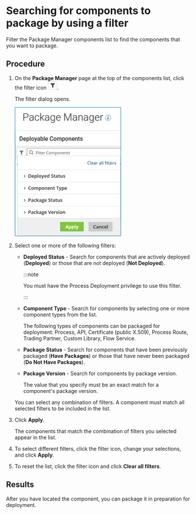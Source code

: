 # Searching for components to package by using a filter 

<head>
  <meta name="guidename" content="Integration"/>
  <meta name="context" content="GUID-b4d6ce95-3d14-48eb-bec7-a620a9cc7ab8"/>
</head>


Filter the Package Manager components list to find the components that you want to package.

## Procedure

1. On the **Package Manager** page at the top of the components list, click the filter icon ![Filter components.](../Images/main-ic-filter-gray_b6006570-dfb3-4bfc-8e9a-cf62c21b223a.jpg).

    The filter dialog opens.

    ![The list of filters on the Package Manager component explorer.](../Images/deploy-ps-package-manager-components-filter.jpg)

2. Select one or more of the following filters:

    - **Deployed Status** - Search for components that are actively deployed (**Deployed**) or those that are not deployed \(**Not Deployed**\).

       :::note
       
       You must have the Process Deployment privilege to use this filter.

       :::

    - **Component Type** - Search for components by selecting one or more component types from the list.

      The following types of components can be packaged for deployment: Process, API, Certificate \(public X.509\), Process Route, Trading Partner, Custom Library, Flow Service.

    - **Package Status** - Search for components that have been previously packaged \(**Have Packages**\) or those that have never been packaged \(**Do Not Have Packages**\).

    - **Package Version** - Search for components by package version.

      The value that you specify must be an exact match for a component's package version.

   You can select any combination of filters. A component must match all selected filters to be included in the list.

3. Click **Apply**.

   The components that match the combination of filters you selected appear in the list.

4. To select different filters, click the filter icon, change your selections, and click **Apply**.

5. To reset the list, click the filter icon and click **Clear all filters**.

## Results

After you have located the component, you can package it in preparation for deployment.
